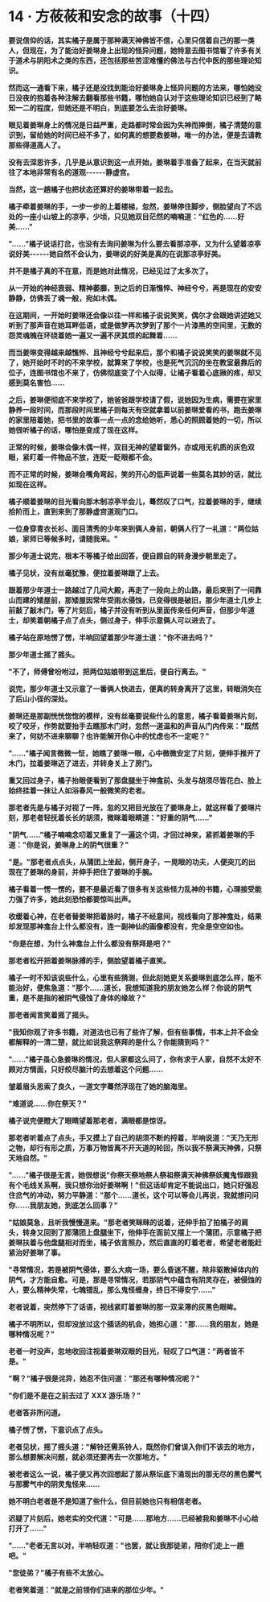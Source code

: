 <link rel="stylesheet" href="../../styles/text.css" />
<h1>14 · 方莜莜和安念的故事（十四）</h1>

**要说信仰的话，其实橘子是属于那种满天神佛皆不信，心里只信着自己的那一类人，但现在，为了能治好姜琳身上出现的怪异问题，她特意去图书馆看了许多有关于道术与阴阳术之类的东西，还包括那些苦涩难懂的佛法与古代中医的那些理论知识。**

**然而这一通看下来，橘子还是没找到能治好姜琳身上怪异问题的方法来，哪怕她没日没夜的抱着各种注解去翻看那些书籍，哪怕她自认对于这些理论知识已经到了略知一二的程度，但她还是不明白，到底要怎么去治好姜琳。**

**眼见着姜琳身上的情况是日益严重，走路都时常会因为失神而摔倒，橘子清楚的意识到，留给她的时间已经不多了，如何真的想要救姜琳，唯一的办法，便是去请教那些得道高人了。**

**没有去深思许多，几乎是从意识到这一点开始，姜琳着手准备了起来，在当天就前往了本地非常有名的道观------静虚宫。**

**当然，这一趟橘子也把状态还算好的姜琳带着一起去。**

**橘子牵着姜琳的手，一步一步的上着楼梯，忽然，姜琳停住脚步，侧脸望向了不远处的一座小山坡上的凉亭，少顷，只见她双目茫然的喃喃道："红色的......好美......"**

**"......"橘子说话打岔，也没有去询问姜琳为什么要去看那凉亭，又为什么望着凉亭说好美------她自然不会认为，姜琳说的好美是真的在说那凉亭好美。**

**并不是橘子真的不在意，而是她对此情况，已经见过了太多次了。**

**从一开始的神经衰弱、精神萎靡，到之后的日渐憔悴、神经兮兮，再是现在的安安静静，仿佛丢了魂一般，宛如木偶。**

**在这期间，一开始时姜琳还会像以往一样和橘子说说笑笑，偶尔才会跟她讲述她又听到了那声音在她耳畔低语，或是做梦再次梦到了那个一片漆黑的空间里，无数的怨灵魂魄在环绕着她一遍又一遍不厌其烦的起舞着......**

**而当姜琳变得越来越憔悴、且神经兮兮起来后，那个和橘子说说笑笑的姜琳就不见了，她开始时不时的不来学校，就算来了学校，也是死气沉沉的坐在教室最靠后的位子，连图书馆也不来了，仿佛彻底变了个人似得，让橘子看着心底揪的疼，却又感到莫名害怕......**

**之后，姜琳便彻底不来学校了，她爸爸跟学校请了假，说她因为生病，需要在家里静养一段时间，而那段时间里橘子则每天有空就拿着以前姜琳爱看的书，跑去姜琳的家里陪着她，把书里的故事一点一点的念给她听，悉心的照顾着她的一切，所以她很听橘子的话，哪怕是变成了现在这样。**

**正常的时候，姜琳会像木偶一样，双目无神的望着窗外，亦或用无机质的灰色双眼，紧盯着一件物品不放，连眨一眨眼都不会。**

**而不正常的时候，姜琳会嘴角弯起，笑的开心的低声说着一些莫名其妙的话，就比如现在这样。**

**橘子顺着姜琳的目光看向那木制凉亭半会儿，蓦然叹了口气，拉着姜琳的手，继续拾阶而上，直到来到了那静虚宫道观门口。**

**一位身穿青衣长衫、面目清秀的少年来到俩人身前，朝俩人行了一礼道："两位姑娘，家师已等候多时，请随我来。"**

**那少年道士说完，根本不等橘子给出回答，便自顾自的转身漫步朝里走了。**

**橘子见状，没有丝毫犹豫，便拉着姜琳跟了上去。**

**跟着那少年道士一路越过了几间大殿，再走了一段向上的山路，最后来到了一间靠山而建的矮屋前，那矮屋因常年受雨水侵蚀，已变得很是破旧，那少年道士几步上前敲了敲木门，等了片刻后，橘子并没有听到从里面传来任何声音，但那少年道士，却笑着朝橘子点了点头，侧过身子，伸手示意俩人可以进去了。**

**橘子站在原地愣了愣，半响回望着那少年道士道："你不进去吗？"**

**那少年道士摇了摇头。**

**"不了，师傅曾吩咐过，把两位姑娘带到这里后，便自行离去。"**

**说完，那少年道士又示意了一番俩人快进去，便真的转身离开了这里，转眼消失在了后山小径的深处。**

**姜琳还是那副恍恍惚惚的模样，没有丝毫要说些什么的意思，橘子看着姜琳片刻，咬了咬牙，作势就要抬手去瞧那木门时，忽然一道温和的声音从门内传来："既然来了，何妨不进来聊聊？也许能解开你心中的忧虑也不一定呢？"**

**"......"橘子闻言微微一怔，她瞧了姜琳一眼，心中微微安定了片刻，便伸手推开了木门，拉着姜琳迈了进去，并转身关上了房门。**

**重又回过身子，橘子抬眼便看到了那盘腿坐于神龛前、头发与胡须尽皆花白、脸上始终挂着一抹让人如浴春风一般微笑的老者。**

**那老者先是与橘子对视了一阵，忽的又把目光放在了姜琳身上，就这样看了姜琳片刻，那老者轻抚着长长的胡须，微眯着眼睛道："好重的阴气......"**

**"阴气......"橘子喃喃念叨着又重复了一遍这个词，才回过神来，紧抓着姜琳的手道："你是说，姜琳身上的阴气很重？"**

**"是。"那老者点点头，从蒲团上坐起，侧开身子，一晃眼的功夫，人便突兀的出现在了姜琳的身前，并伸手把住了姜琳的手腕。**

**橘子看着一愣一愣的，要不是最近看了很多有关这些怪力乱神的书籍，心理接受能力强了许多，她此刻恐怕都要惊叫出声。**

**收缓着心神，在老者替姜琳把着脉时，橘子不经意间，视线看向了那神龛处，结果却发现那神龛台上什么都没有，连一副神仙的画像都没有，完全是空空如也。**

**"你是在想，为什么神龛台上什么都没有祭拜是吧？"**

**那老者松开把着姜琳脉搏的手，侧脸望着橘子直笑。**

**橘子一时不知该说些什么，心里有些猜测，但此刻她更关系姜琳到底怎么样，能不能治好，便焦急道："那个......道长，我想知道我的朋友她怎么样？你说的阴气重，是不是指的被阴气侵蚀了身体的缘故？"**

**那老者闻言笑着摇了摇头。**

**"我知你观了许多书籍，对道法也已有了些许了解，但有些事情，书本上并不会全都解释的一清二楚，就比如说我这祭拜的是什么？你能猜到吗？"**

**"......"橘子虽心急姜琳的情况，但人家都这么问了，你有求于人家，自然不太好不顾对方情面，只好绞尽脑汁的去想着这个问题......**

**皱着眉头思索了良久，一道文字蓦然浮现在了她的脑海里。**

**"难道说......你在祭天？"**

**橘子说完便瞪大了眼睛望着那老者，满眼都是惊讶。**

**那老者听着点了点头，手又摸上了自己的胡须不断的捋着，半响说道："天乃无形之物，却行有形之质，万事万物皆离不开天道的轮回，所以我不祭满天神佛，只祭天地自然。"**

**"......"橘子很是无言，她很想说"你祭天祭地祭人祭祖祭满天神佛祭妖魔鬼怪跟我有个毛线关系啊，我只想你治好姜琳啊！"但这话却肯定不能说出口，她只好强忍住岔气的冲动，努力平静道："那个......道长，这个可以等会儿再说，我就想问问你......我朋友她，到底怎么回事？"**

**"姑娘莫急，且听我慢慢道来。"那老者笑眯眯的说着，还伸手拍了拍橘子的肩头，转身又回到了那蒲团上盘腿坐下，他伸手在面前又摆上一个蒲团，示意橘子把姜琳扶着与他盘腿相对而坐，橘子依言照办，然后直直的盯着老者，希望老者能赶紧治好姜琳了事。**

**"寻常情况，若是被阴气侵体，要么大病一场，要么昏迷不醒，除非驱散掉体内的阴气，才方能自愈。可是，那是寻常情况，若那阴气中蕴含有阴灵存在，被侵蚀的人，要么精神失常，七魄错乱，那么鬼怪缠身，终日不得安宁......"**

**老者说着，突然停下了话语，视线紧盯着姜琳的那一双呆滞的灰黑色眼眸。**

**橘子不明所以，但却没放过这个插话的机会，她担心道："那......我的朋友，她是哪种情况呢？"**

**老者一时没声，忽地收回注视着姜琳双眼的目光，轻叹了口气道："两者皆不是。"**

**"啊？"橘子很是诧异，她忍不住问道："那还有哪种情况呢？"**

**"你们是不是在之前去过了 XXX 游乐场？"**

**老者答非所问道。**

**橘子愣了愣，下意识点了点头。**

**老者见状，摇了摇头道："解铃还需系铃人，既然你们曾误入你们不该去的地方，那么想要解决问题，就必须还要再去一次那地方。"**

**被老者这么一说，橘子便又再次回想起了那从祭坛底下涌现出的那无尽的黑色雾气与那雾气中的阴灵鬼怪来......**

**她不明白老者是不是知道了些什么，但目前她也只有相信老者。**

**迟疑了片刻后，她老实的交代道："可是......那地方......已经被我和姜琳不小心给打开了......"**

**"......"老者无言以对，半响轻叹道："也罢，就让我那徒弟，陪你们走上一趟吧。"**

**"您徒弟？"橘子有些不太放心。**

**老者笑着道："就是之前领你们进来的那位少年。"**
